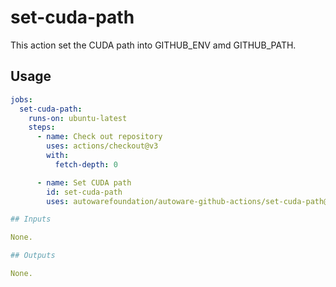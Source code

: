 # set-cuda-path

This action set the CUDA path into GITHUB_ENV amd GITHUB_PATH.

## Usage

```yaml
jobs:
  set-cuda-path:
    runs-on: ubuntu-latest
    steps:
      - name: Check out repository
        uses: actions/checkout@v3
        with:
          fetch-depth: 0

      - name: Set CUDA path
        id: set-cuda-path
        uses: autowarefoundation/autoware-github-actions/set-cuda-path@v1

## Inputs

None.

## Outputs

None.
```
